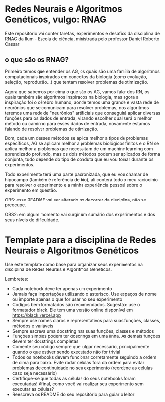 # Redes Neurais e Algoritmos Genéticos, vulgo: RNAG

Este repositório vai conter tarefas, experimentos e desafios da disciplina de RNAG da Ilum - Escola de ciência, ministrada pelo professor Daniel Roberto Cassar
 
## o que são os RNAG?
Primeiro temos que entender os AG, os quais são uma família de algoritmos computacionais inspirados em conceitos da biologia (como evolução, seleção, reprodução...) que tentam resolver problemas de otimização.

Agora que sabemos por cima o que são os AG, vamos falar dos RN, os quais também são algoritmos inspirados na biologia, mas agora a inspiração foi o cérebro humano, aonde temos uma grande e vasta rede de neurônios que se comunicam para resolver problemas, nos algoritmos teremos uma rede de "neurônios" artificiais que conseguirá aplicar diversas funções para os dados de entrada, visando escolher qual será o melhor método ou caminho para esses dados de entrada, novamente estamos falando de resolver problemas de otimização.

Bom, cada um desses métodos se aplica melhor a tipos de problemas específicos, AG se aplicam melhor a problemas biológicos finitos e o RN se aplica melhor a problemas que necessitam de um machine learning com aprendizado profundo, mas os dois métodos podem ser aplicados de forma conjunta, tudo depende do tipo de conduta que eu vou tomar durante os experimentos.

Todo experimento terá uma parte padronizada, que eu vou chamar de hipocampo (também é referência de bio), ali conterá todo o meu raciocínio para resolver o experimento e a minha experiência pessoal sobre o experimento em questão.

OBS: esse README vai ser alterado no decorrer da disciplina, não se preocupe.

OBS2: em algum momento vai surgir um sumário dos experimentos e dos seus níveis de dificuldade.

# Template para a disciplina de Redes Neurais e Algoritmos Genéticos

Use este template como base para organizar seus experimentos na disciplina de Redes Neurais e Algoritmos Genéticos. 

Lembretes:

+ Cada notebook deve ter apenas um experimento
+ Jamais faça importações utilizando o asterisco. Use espaços de nome ou importe apenas o que for usar no seu experimento
+ Códigos bem formatados são recomendados. Sugestão: use o formatador black. Ele tem uma versão online disponível em https://black.vercel.app
+ Sempre use nomes claros e representativos para suas funções, classes, métodos e variáveis
+ Sempre escreva uma docstring nas suas funções, classes e métodos
+ Funções simples podem ter doscrings em uma linha. As demais funções devem ter docstrings completas
+ Comente seu código sempre que julgar necessário, principalmente quando o que estiver sendo executado não for trivial
+ Todos os notebooks devem funcionar corretamente seguindo a ordem de cima para baixo. Evite rodar células fora da ordem para evitar problemas de continuidade no seu experimento (reordene as células caso seja necessário)
+ Certifique-se que todas as células do seus notebooks foram executadas! Afinal, como você vai realizar seu experimento sem executar as células?
+ Reescreva os README do seu repositório para guiar o leitor

